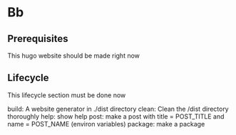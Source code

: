# Bb

## Prerequisites

This hugo website should be made right now

## Lifecycle

This lifecycle section must be done now

build: A website generator in ./dist directory clean: Clean the
/dist directory thoroughly help: show help post: make a post with
title = POST\_TITLE and name = POST\_NAME (environ variables)
package: make a package